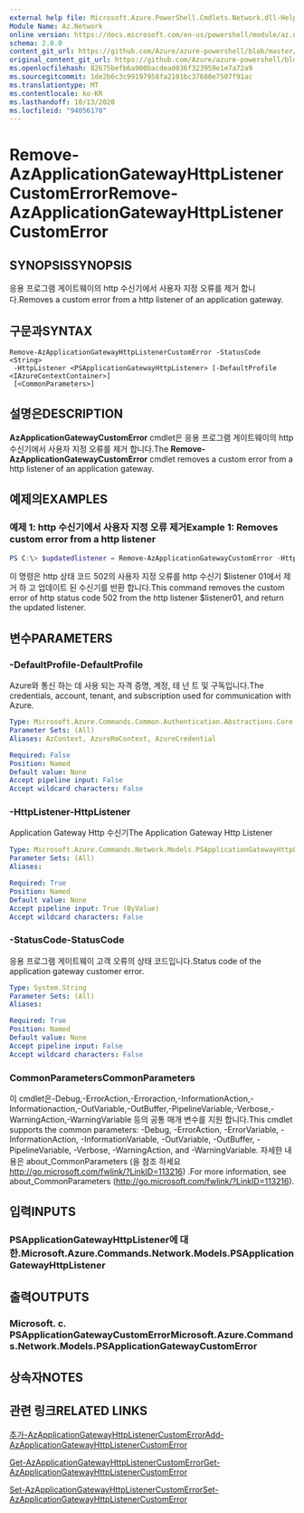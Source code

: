 ```yaml
---
external help file: Microsoft.Azure.PowerShell.Cmdlets.Network.dll-Help.xml
Module Name: Az.Network
online version: https://docs.microsoft.com/en-us/powershell/module/az.network/remove-azapplicationgatewayhttplistenercustomerror
schema: 2.0.0
content_git_url: https://github.com/Azure/azure-powershell/blob/master/src/Network/Network/help/Remove-AzApplicationGatewayHttpListenerCustomError.md
original_content_git_url: https://github.com/Azure/azure-powershell/blob/master/src/Network/Network/help/Remove-AzApplicationGatewayHttpListenerCustomError.md
ms.openlocfilehash: 82675befb6a900bacdead036f323959e1e7a72a9
ms.sourcegitcommit: 1de2b6c3c99197958fa2101bc37680e7507f91ac
ms.translationtype: MT
ms.contentlocale: ko-KR
ms.lasthandoff: 10/13/2020
ms.locfileid: "94056170"
---
```

# <span data-ttu-id="234c6-101">Remove-AzApplicationGatewayHttpListenerCustomError</span><span class="sxs-lookup"><span data-stu-id="234c6-101">Remove-AzApplicationGatewayHttpListenerCustomError</span></span>

## <span data-ttu-id="234c6-102">SYNOPSIS</span><span class="sxs-lookup"><span data-stu-id="234c6-102">SYNOPSIS</span></span>
<span data-ttu-id="234c6-103">응용 프로그램 게이트웨이의 http 수신기에서 사용자 지정 오류를 제거 합니다.</span><span class="sxs-lookup"><span data-stu-id="234c6-103">Removes a custom error from a http listener of an application gateway.</span></span>

## <span data-ttu-id="234c6-104">구문과</span><span class="sxs-lookup"><span data-stu-id="234c6-104">SYNTAX</span></span>

```
Remove-AzApplicationGatewayHttpListenerCustomError -StatusCode <String>
 -HttpListener <PSApplicationGatewayHttpListener> [-DefaultProfile <IAzureContextContainer>]
 [<CommonParameters>]
```

## <span data-ttu-id="234c6-105">설명은</span><span class="sxs-lookup"><span data-stu-id="234c6-105">DESCRIPTION</span></span>
<span data-ttu-id="234c6-106">**AzApplicationGatewayCustomError** cmdlet은 응용 프로그램 게이트웨이의 http 수신기에서 사용자 지정 오류를 제거 합니다.</span><span class="sxs-lookup"><span data-stu-id="234c6-106">The **Remove-AzApplicationGatewayCustomError** cmdlet removes a custom error from a http listener of an application gateway.</span></span>

## <span data-ttu-id="234c6-107">예제의</span><span class="sxs-lookup"><span data-stu-id="234c6-107">EXAMPLES</span></span>

### <span data-ttu-id="234c6-108">예제 1: http 수신기에서 사용자 지정 오류 제거</span><span class="sxs-lookup"><span data-stu-id="234c6-108">Example 1: Removes custom error from a http listener</span></span>
```powershell
PS C:\> $updatedlistener = Remove-AzApplicationGatewayCustomError -HttpListener $listener01 -StatusCode HttpStatus502
```

<span data-ttu-id="234c6-109">이 명령은 http 상태 코드 502의 사용자 지정 오류를 http 수신기 $listener 01에서 제거 하 고 업데이트 된 수신기를 반환 합니다.</span><span class="sxs-lookup"><span data-stu-id="234c6-109">This command removes the custom error of http status code 502 from the http listener $listener01, and return the updated listener.</span></span>

## <span data-ttu-id="234c6-110">변수</span><span class="sxs-lookup"><span data-stu-id="234c6-110">PARAMETERS</span></span>

### <span data-ttu-id="234c6-111">-DefaultProfile</span><span class="sxs-lookup"><span data-stu-id="234c6-111">-DefaultProfile</span></span>
<span data-ttu-id="234c6-112">Azure와 통신 하는 데 사용 되는 자격 증명, 계정, 테 넌 트 및 구독입니다.</span><span class="sxs-lookup"><span data-stu-id="234c6-112">The credentials, account, tenant, and subscription used for communication with Azure.</span></span>

```yaml
Type: Microsoft.Azure.Commands.Common.Authentication.Abstractions.Core.IAzureContextContainer
Parameter Sets: (All)
Aliases: AzContext, AzureRmContext, AzureCredential

Required: False
Position: Named
Default value: None
Accept pipeline input: False
Accept wildcard characters: False
```

### <span data-ttu-id="234c6-113">-HttpListener</span><span class="sxs-lookup"><span data-stu-id="234c6-113">-HttpListener</span></span>
<span data-ttu-id="234c6-114">Application Gateway Http 수신기</span><span class="sxs-lookup"><span data-stu-id="234c6-114">The Application Gateway Http Listener</span></span>

```yaml
Type: Microsoft.Azure.Commands.Network.Models.PSApplicationGatewayHttpListener
Parameter Sets: (All)
Aliases:

Required: True
Position: Named
Default value: None
Accept pipeline input: True (ByValue)
Accept wildcard characters: False
```

### <span data-ttu-id="234c6-115">-StatusCode</span><span class="sxs-lookup"><span data-stu-id="234c6-115">-StatusCode</span></span>
<span data-ttu-id="234c6-116">응용 프로그램 게이트웨이 고객 오류의 상태 코드입니다.</span><span class="sxs-lookup"><span data-stu-id="234c6-116">Status code of the application gateway customer error.</span></span>

```yaml
Type: System.String
Parameter Sets: (All)
Aliases:

Required: True
Position: Named
Default value: None
Accept pipeline input: False
Accept wildcard characters: False
```

### <span data-ttu-id="234c6-117">CommonParameters</span><span class="sxs-lookup"><span data-stu-id="234c6-117">CommonParameters</span></span>
<span data-ttu-id="234c6-118">이 cmdlet은-Debug,-ErrorAction,-Erroraction,-InformationAction,-Informationaction,-OutVariable,-OutBuffer,-PipelineVariable,-Verbose,-WarningAction,-WarningVariable 등의 공통 매개 변수를 지원 합니다.</span><span class="sxs-lookup"><span data-stu-id="234c6-118">This cmdlet supports the common parameters: -Debug, -ErrorAction, -ErrorVariable, -InformationAction, -InformationVariable, -OutVariable, -OutBuffer, -PipelineVariable, -Verbose, -WarningAction, and -WarningVariable.</span></span> <span data-ttu-id="234c6-119">자세한 내용은 about_CommonParameters (을 참조 하세요 http://go.microsoft.com/fwlink/?LinkID=113216) .</span><span class="sxs-lookup"><span data-stu-id="234c6-119">For more information, see about_CommonParameters (http://go.microsoft.com/fwlink/?LinkID=113216).</span></span>

## <span data-ttu-id="234c6-120">입력</span><span class="sxs-lookup"><span data-stu-id="234c6-120">INPUTS</span></span>

### <span data-ttu-id="234c6-121">PSApplicationGatewayHttpListener에 대 한.</span><span class="sxs-lookup"><span data-stu-id="234c6-121">Microsoft.Azure.Commands.Network.Models.PSApplicationGatewayHttpListener</span></span>

## <span data-ttu-id="234c6-122">출력</span><span class="sxs-lookup"><span data-stu-id="234c6-122">OUTPUTS</span></span>

### <span data-ttu-id="234c6-123">Microsoft. c. PSApplicationGatewayCustomError</span><span class="sxs-lookup"><span data-stu-id="234c6-123">Microsoft.Azure.Commands.Network.Models.PSApplicationGatewayCustomError</span></span>

## <span data-ttu-id="234c6-124">상속자</span><span class="sxs-lookup"><span data-stu-id="234c6-124">NOTES</span></span>

## <span data-ttu-id="234c6-125">관련 링크</span><span class="sxs-lookup"><span data-stu-id="234c6-125">RELATED LINKS</span></span>

[<span data-ttu-id="234c6-126">추가-AzApplicationGatewayHttpListenerCustomError</span><span class="sxs-lookup"><span data-stu-id="234c6-126">Add-AzApplicationGatewayHttpListenerCustomError</span></span>](./Add-AzApplicationGatewayHttpListenerCustomError.md)

[<span data-ttu-id="234c6-127">Get-AzApplicationGatewayHttpListenerCustomError</span><span class="sxs-lookup"><span data-stu-id="234c6-127">Get-AzApplicationGatewayHttpListenerCustomError</span></span>](./Get-AzApplicationGatewayHttpListenerCustomError.md)

[<span data-ttu-id="234c6-128">Set-AzApplicationGatewayHttpListenerCustomError</span><span class="sxs-lookup"><span data-stu-id="234c6-128">Set-AzApplicationGatewayHttpListenerCustomError</span></span>](./Set-AzApplicationGatewayHttpListenerCustomError.md)
